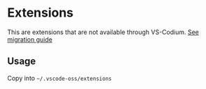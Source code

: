 # Extensions

This are extensions that are not available through VS-Codium.
[See migration guide](https://github.com/VSCodium/vscodium/blob/master/DOCS.md#migrating-from-visual-studio-code-to-vscodium)

## Usage

Copy into `~/.vscode-oss/extensions`

